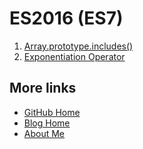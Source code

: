 # ES2016 (ES7)

1. [Array.prototype.includes()](./01.%20Array.prototype.includes().md)
1. [Exponentiation Operator](./02.%20Exponentiation%20Operator.md)

## More links

- [GitHub Home](https://github.com/ShenBao)
- [Blog Home](https://shenbao.github.io)
- [About Me](https://shenbao.github.io/about/)
